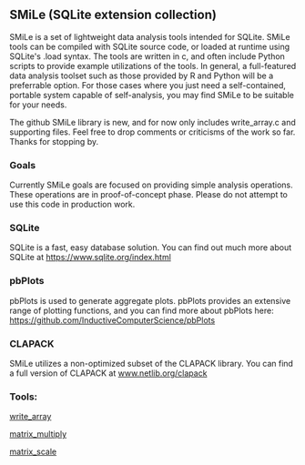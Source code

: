
## SMiLe (SQLite extension collection)

SMiLe is a set of lightweight data analysis tools intended for SQLite. SMiLe tools can be compiled with SQLite source code, or loaded at runtime using SQLite's .load syntax. The tools are written in c, and often include Python scripts to provide example utilizations of the tools. In general, a full-featured data analysis toolset such as those provided by R and Python will be a preferrable option. For those cases where you just need a self-contained, portable system capable of self-analysis, you may find SMiLe to be suitable for your needs.
 
The github SMiLe library is new, and for now only includes write_array.c and supporting files. Feel free to drop comments or criticisms of the work so far. Thanks for stopping by. 

### Goals

Currently SMiLe goals are focused on providing simple analysis operations. These operations are in proof-of-concept phase. Please do not attempt to use this code in production work.

### SQLite

SQLite is a fast, easy database solution. You can find out much more about SQLite at https://www.sqlite.org/index.html

### pbPlots

pbPlots is used to generate aggregate plots. pbPlots provides an extensive range of plotting functions, and you can find more about pbPlots here: https://github.com/InductiveComputerScience/pbPlots

### CLAPACK

SMiLe utilizes a non-optimized subset of the CLAPACK library. You can find a full version of CLAPACK at www.netlib.org/clapack

### Tools:

<a href="tools/write_array">write_array</a>

<a href="tools/matrix_multiply">matrix_multiply</a>

<a href="tools/matrix_scale">matrix_scale</a>
